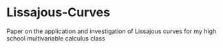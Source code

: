 # Lissajous-Curves
Paper on the application and investigation of Lissajous curves for my high school multivariable calculus class
